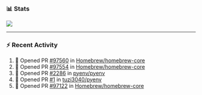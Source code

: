 ### :bar_chart: Stats

<a href="#">
  <img align="center" src="https://github-readme-stats.vercel.app/api?username=tuzi3040&show_icons=true&theme=dark" />
</a>

---

### :zap: Recent Activity

<!--START_SECTION:activity-->
1. 💪 Opened PR [#97560](https://github.com/Homebrew/homebrew-core/pull/97560) in [Homebrew/homebrew-core](https://github.com/Homebrew/homebrew-core)
2. 💪 Opened PR [#97554](https://github.com/Homebrew/homebrew-core/pull/97554) in [Homebrew/homebrew-core](https://github.com/Homebrew/homebrew-core)
3. 💪 Opened PR [#2286](https://github.com/pyenv/pyenv/pull/2286) in [pyenv/pyenv](https://github.com/pyenv/pyenv)
4. 💪 Opened PR [#1](https://github.com/tuzi3040/pyenv/pull/1) in [tuzi3040/pyenv](https://github.com/tuzi3040/pyenv)
5. 💪 Opened PR [#97122](https://github.com/Homebrew/homebrew-core/pull/97122) in [Homebrew/homebrew-core](https://github.com/Homebrew/homebrew-core)
<!--END_SECTION:activity-->
